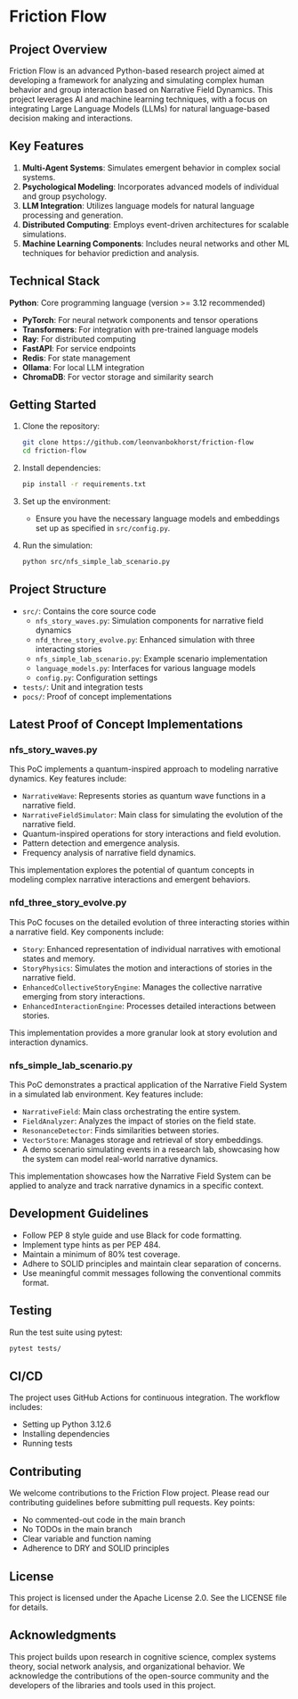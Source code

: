 # Friction Flow

## Project Overview

Friction Flow is an advanced Python-based research project aimed at developing a framework for analyzing and simulating complex human behavior and group interaction based on Narrative Field Dynamics. This project leverages AI and machine learning techniques, with a focus on integrating Large Language Models (LLMs) for natural language-based decision making and interactions.

## Key Features

1. **Multi-Agent Systems**: Simulates emergent behavior in complex social systems.
2. **Psychological Modeling**: Incorporates advanced models of individual and group psychology.
3. **LLM Integration**: Utilizes language models for natural language processing and generation.
4. **Distributed Computing**: Employs event-driven architectures for scalable simulations.
5. **Machine Learning Components**: Includes neural networks and other ML techniques for behavior prediction and analysis.

## Technical Stack

 **Python**: Core programming language (version >= 3.12 recommended)

- **PyTorch**: For neural network components and tensor operations
- **Transformers**: For integration with pre-trained language models
- **Ray**: For distributed computing
- **FastAPI**: For service endpoints
- **Redis**: For state management
- **Ollama**: For local LLM integration
- **ChromaDB**: For vector storage and similarity search

## Getting Started

1. Clone the repository:

   ```bash
   git clone https://github.com/leonvanbokhorst/friction-flow
   cd friction-flow
   ```

2. Install dependencies:

   ```bash
   pip install -r requirements.txt
   ```

3. Set up the environment:
   - Ensure you have the necessary language models and embeddings set up as specified in `src/config.py`.

4. Run the simulation:

   ```bash
   python src/nfs_simple_lab_scenario.py
   ```

## Project Structure

- `src/`: Contains the core source code
  - `nfs_story_waves.py`: Simulation components for narrative field dynamics
  - `nfd_three_story_evolve.py`: Enhanced simulation with three interacting stories
  - `nfs_simple_lab_scenario.py`: Example scenario implementation
  - `language_models.py`: Interfaces for various language models
  - `config.py`: Configuration settings
- `tests/`: Unit and integration tests
- `pocs/`: Proof of concept implementations

## Latest Proof of Concept Implementations

### nfs_story_waves.py

This PoC implements a quantum-inspired approach to modeling narrative dynamics. Key features include:

- `NarrativeWave`: Represents stories as quantum wave functions in a narrative field.
- `NarrativeFieldSimulator`: Main class for simulating the evolution of the narrative field.
- Quantum-inspired operations for story interactions and field evolution.
- Pattern detection and emergence analysis.
- Frequency analysis of narrative field dynamics.

This implementation explores the potential of quantum concepts in modeling complex narrative interactions and emergent behaviors.

### nfd_three_story_evolve.py

This PoC focuses on the detailed evolution of three interacting stories within a narrative field. Key components include:

- `Story`: Enhanced representation of individual narratives with emotional states and memory.
- `StoryPhysics`: Simulates the motion and interactions of stories in the narrative field.
- `EnhancedCollectiveStoryEngine`: Manages the collective narrative emerging from story interactions.
- `EnhancedInteractionEngine`: Processes detailed interactions between stories.

This implementation provides a more granular look at story evolution and interaction dynamics.

### nfs_simple_lab_scenario.py

This PoC demonstrates a practical application of the Narrative Field System in a simulated lab environment. Key features include:

- `NarrativeField`: Main class orchestrating the entire system.
- `FieldAnalyzer`: Analyzes the impact of stories on the field state.
- `ResonanceDetector`: Finds similarities between stories.
- `VectorStore`: Manages storage and retrieval of story embeddings.
- A demo scenario simulating events in a research lab, showcasing how the system can model real-world narrative dynamics.

This implementation showcases how the Narrative Field System can be applied to analyze and track narrative dynamics in a specific context.

## Development Guidelines

- Follow PEP 8 style guide and use Black for code formatting.
- Implement type hints as per PEP 484.
- Maintain a minimum of 80% test coverage.
- Adhere to SOLID principles and maintain clear separation of concerns.
- Use meaningful commit messages following the conventional commits format.

## Testing

Run the test suite using pytest:

```bash
pytest tests/
```

## CI/CD

The project uses GitHub Actions for continuous integration. The workflow includes:

- Setting up Python 3.12.6
- Installing dependencies
- Running tests

## Contributing

We welcome contributions to the Friction Flow project. Please read our contributing guidelines before submitting pull requests. Key points:

- No commented-out code in the main branch
- No TODOs in the main branch
- Clear variable and function naming
- Adherence to DRY and SOLID principles

## License

This project is licensed under the Apache License 2.0. See the LICENSE file for details.

## Acknowledgments

This project builds upon research in cognitive science, complex systems theory, social network analysis, and organizational behavior. We acknowledge the contributions of the open-source community and the developers of the libraries and tools used in this project.
